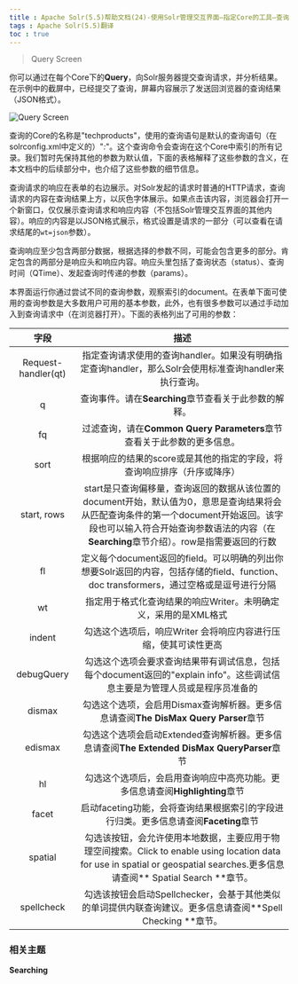 ```yaml
---
title : Apache Solr(5.5)帮助文档(24)-使用Solr管理交互界面—指定Core的工具—查询界面
tags : Apache Solr(5.5)翻译
toc : true
---
```


> Query Screen

你可以通过在每个Core下的**Query**，向Solr服务器提交查询请求，并分析结果。在示例中的截屏中，已经提交了查询，屏幕内容展示了发送回浏览器的查询结果（JSON格式）。

![Query Screen](http://upload-images.jianshu.io/upload_images/1213316-b0c001ef819e16d5.png?imageMogr2/auto-orient/strip%7CimageView2/2/w/1240)

查询的Core的名称是"techproducts"，使用的查询语句是默认的查询语句（在solrconfig.xml中定义的）"*:*"。这个查询命令会查询在这个Core中索引的所有记录。我们暂时先保持其他的参数为默认值，下面的表格解释了这些参数的含义，在本文档中的后续部分中，也介绍了这些参数的细节信息。

查询请求的响应在表单的右边展示。对Solr发起的请求时普通的HTTP请求，查询请求的内容在查询结果上方，以灰色字体展示。如果点击该内容，浏览器会打开一个新窗口，仅仅展示查询请求和响应内容（不包括Solr管理交互界面的其他内容）。响应的内容是以JSON格式展示，格式设置是请求的一部分（可以查看在请求结尾的`wt=json`参数）。

查询响应至少包含两部分数据，根据选择的参数不同，可能会包含更多的部分。肯定包含的两部分是响应头和响应内容。响应头里包括了查询状态（status）、查询时间（QTime）、发起查询时传递的参数（params）。

本界面运行你通过尝试不同的查询参数，观察索引的document。在表单下面可使用的查询参数是大多数用户可用的基本参数，此外，也有很多参数可以通过手动加入到查询请求中（在浏览器打开）。下面的表格列出了可用的参数：

|字段|描述|
|:--:|:--:|
|Request-handler(qt)|指定查询请求使用的查询handler。如果没有明确指定查询handler，那么Solr会使用标准查询handler来执行查询。|
|q|查询事件。请在**Searching**章节查看关于此参数的解释。|
|fq|过滤查询，请在**Common Query Parameters**章节查看关于此参数的更多信息。|
|sort|根据响应的结果的score或是其他的指定的字段，将查询响应排序（升序或降序）|
|start, rows|start是只查询偏移量，查询返回的数据从该位置的document开始，默认值为0，意思是查询结果将会从匹配查询条件的第一个document开始返回。该字段也可以输入符合开始查询参数语法的内容（在**Searching**章节介绍）。row是指需要返回的行数|
|fl|定义每个document返回的field。可以明确的列出你想要Solr返回的内容，包括存储的field、function、doc transformers，通过空格或是逗号进行分隔|
|wt|指定用于格式化查询结果的响应Writer。未明确定义，采用的是XML格式|
|indent|勾选这个选项后，响应Writer 会将响应内容进行压缩，使其可读性更高|
|debugQuery|勾选这个选项会要求查询结果带有调试信息，包括每个document返回的"explain info"。这些调试信息主要是为管理人员或是程序员准备的|
|dismax|勾选这个选项，会启用Dismax查询解析器。更多信息请查阅**The DisMax Query Parser**章节|
|edismax|勾选这个选项会启动Extended查询解析器。更多信息请查阅**The Extended DisMax QueryParser**章节|
|hl|勾选这个选项后，会启用查询响应中高亮功能。更多信息请查阅**Highlighting**章节|
|facet|启动faceting功能，会将查询结果根据索引的字段进行归类。更多信息请查阅**Faceting**章节|
|spatial|勾选该按钮，会允许使用本地数据，主要应用于物理空间搜索。Click to enable using location data for use in spatial or geospatial searches.更多信息请查阅** Spatial Search **章节。|
|spellcheck|勾选该按钮会启动Spellchecker，会基于其他类似的单词提供内联查询建议。更多信息请查阅**Spell Checking **章节。|

### 相关主题
**Searching**